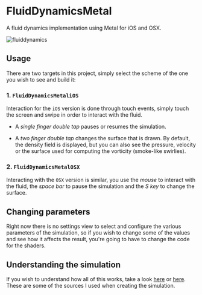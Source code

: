 # FluidDynamicsMetal
A fluid dynamics implementation using Metal for iOS and OSX.

![fluiddynamics](https://github.com/andreipitis/FluidDynamicsMetal/blob/master/FluidDynamicsMetal.gif?raw=true)

## Usage

There are two targets in this project, simply select the scheme of the one you wish to see and build it:

 ### 1. `FluidDynamicsMetaliOS`
 
Interaction for the `iOS` version is done through touch events, simply touch the screen and swipe in order to interact with the fluid.
 
 - A *single finger double tap* pauses or resumes the simulation.
 
 - A *two finger double tap* changes the surface that is drawn. 
By default, the density field is displayed, but you can also see the pressure, velocity or the surface used for computing the vorticity (smoke-like swirlies).
 
 ### 2. `FluidDynamicsMetalOSX`
  
Interacting with the `OSX` version is similar, you use the *mouse* to interact with the fluid, the *space bar* to pause the simulation and the *S key* to change the surface.
 
 ## Changing parameters
 
Right now there is no settings view to select and configure the various parameters of the simulation, so if you wish to change some of the values and see how it affects the result, you're going to have to change the code for the shaders.

## Understanding the simulation

If you wish to understand how all of this works, take a look [here](http://developer.download.nvidia.com/books/HTML/gpugems/gpugems_ch38.html) or [here](http://prideout.net/blog/?p=58). These are some of the sources I used when creating the simulation.
